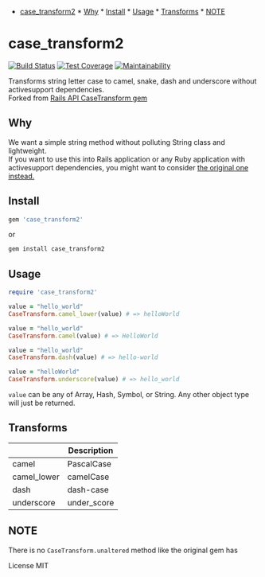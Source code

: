 <!-- vim-markdown-toc GFM -->

+ [case_transform2](#case_transform2)
        * [Why](#why)
        * [Install](#install)
        * [Usage](#usage)
        * [Transforms](#transforms)
        * [NOTE](#note)

<!-- vim-markdown-toc -->

# case_transform2

[![Build Status](https://travis-ci.org/saiqulhaq/case_transform.svg?branch=master)](https://travis-ci.org/saiqulhaq/case_transform)
[![Test Coverage](https://api.codeclimate.com/v1/badges/0050890b14e7f9165680/test_coverage)](https://codeclimate.com/github/saiqulhaq/case_transform/test_coverage)
[![Maintainability](https://api.codeclimate.com/v1/badges/0050890b14e7f9165680/maintainability)](https://codeclimate.com/github/saiqulhaq/case_transform/maintainability)


Transforms string letter case to camel, snake, dash and underscore without activesupport dependencies.  
Forked from [Rails API CaseTransform gem](https://github.com/rails-api/case_transform)

## Why

We want a simple string method without polluting String class and lightweight.  
If you want to use this into Rails application or any Ruby application with activesupport dependencies, 
you might want to consider [the original one instead.](https://github.com/rails-api/case_transform)

## Install

```ruby
gem 'case_transform2'
```

or

```bash
gem install case_transform2
```

## Usage

```ruby
require 'case_transform2'

value = "hello_world"
CaseTransform.camel_lower(value) # => helloWorld

value = "hello_world"
CaseTransform.camel(value) # => HelloWorld

value = "hello_world"
CaseTransform.dash(value) # => hello-world

value = "helloWorld"
CaseTransform.underscore(value) # => hello_world
```

`value` can be any of Array, Hash, Symbol, or String.
Any other object type will just be returned.

## Transforms

| &nbsp; | Description |
| --- | --- |
| camel | PascalCase |
| camel_lower | camelCase |
| dash | dash-case |
| underscore | under_score |

## NOTE

There is no `CaseTransform.unaltered` method like the original gem has

License MIT
